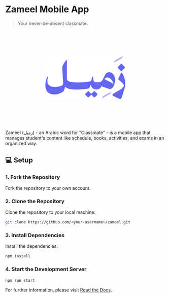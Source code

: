 # Zameel Mobile App

> Your never-be-absent classmate.

<p align="center">
  <img style="margin: 80px 0px" width="50%" src="./assets/logo.png" alt="Zameel Icon"/>
</p>

Zameel (زميل) - an Arabic word for "Classmate" - is a mobile app that manages student's content like schedule, books, activities, and exams in an organized way.

## 💻 Setup

### 1. Fork the Repository

Fork the repository to your own account.

### 2. Clone the Repository

Clone the repository to your local machine:

```sh
git clone https://github.com/<your-username>/zameel.git
```

### 3. Install Dependencies

Install the dependencies:

```sh
npm install
```

### 4. Start the Development Server

```sh
npm run start
```

For further information, please visit [Read the Docs](https://khateeboveskey.github.io/zameel/).
